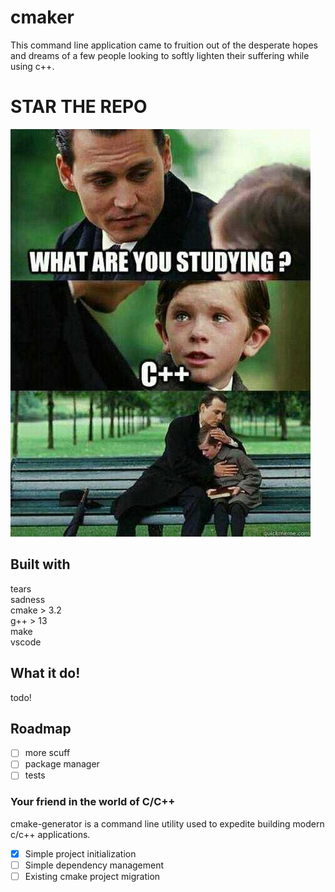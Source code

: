 # cmaker
This command line application came to fruition out of the desperate hopes and dreams of a few people looking to softly lighten their suffering while using c++. 

# STAR THE REPO

![](./source/images/average_cpp_learner.png)


## Built with
tears\
sadness\
cmake > 3.2 \
g++ > 13 \
make \
vscode

## What it do!
todo!


## Roadmap
- [ ] more scuff
- [ ] package manager
- [ ] tests

### Your friend in the world of C/C++
cmake-generator is a command line utility used to expedite building modern c/c++ applications.

- [x] Simple project initialization
- [ ] Simple dependency management
- [ ] Existing cmake project migration
